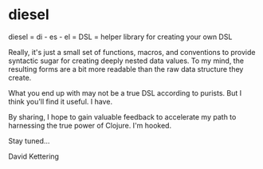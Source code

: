 diesel
======

diesel = di - es - el = DSL = helper library for creating your own DSL

Really, it's just a small set of functions, macros, and conventions to provide syntactic sugar for creating deeply nested data values.  To my mind, the resulting forms are a bit more readable than the raw data structure they create.

What you end up with may not be a true DSL according to purists.  But I think you'll find it useful.  I have.

By sharing, I hope to gain valuable feedback to accelerate my path to harnessing the true power of Clojure.  I'm hooked.

Stay tuned...

David Kettering
